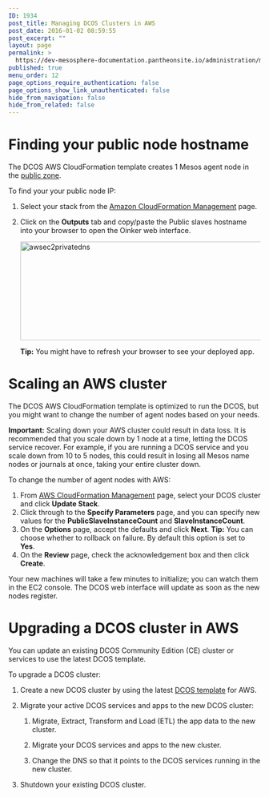 ```yaml
---
ID: 1934
post_title: Managing DCOS Clusters in AWS
post_date: 2016-01-02 08:59:55
post_excerpt: ""
layout: page
permalink: >
  https://dev-mesosphere-documentation.pantheonsite.io/administration/managing-a-dcos-cluster-in-aws/
published: true
menu_order: 12
page_options_require_authentication: false
page_options_show_link_unauthenticated: false
hide_from_navigation: false
hide_from_related: false
---
```

# Finding your public node hostname

The DCOS AWS CloudFormation template creates 1 Mesos agent node in the [public zone][1].

To find your your public node IP:

1.  Select your stack from the <a href="https://console.aws.amazon.com/cloudformation/home" target="_blank">Amazon CloudFormation Management</a> page.

2.  Click on the **Outputs** tab and copy/paste the Public slaves hostname into your browser to open the Oinker web interface.
    
    <a href="https://docs.mesosphere.com/wp-content/uploads/2015/12/awsec2privatedns.png" rel="attachment wp-att-1496"><img src="https://docs.mesosphere.com/wp-content/uploads/2015/12/awsec2privatedns-800x197.png" alt="awsec2privatedns" width="800" height="197" class="alignnone size-large wp-image-1496" /></a>
    
    **Tip:** You might have to refresh your browser to see your deployed app.

# Scaling an AWS cluster

The DCOS AWS CloudFormation template is optimized to run the DCOS, but you might want to change the number of agent nodes based on your needs.

**Important:** Scaling down your AWS cluster could result in data loss. It is recommended that you scale down by 1 node at a time, letting the DCOS service recover. For example, if you are running a DCOS service and you scale down from 10 to 5 nodes, this could result in losing all Mesos name nodes or journals at once, taking your entire cluster down.

To change the number of agent nodes with AWS:

1.  From <a href="https://console.aws.amazon.com/cloudformation/home" target="blank">AWS CloudFormation Management</a> page, select your DCOS cluster and click **Update Stack**.
2.  Click through to the **Specify Parameters** page, and you can specify new values for the **PublicSlaveInstanceCount** and **SlaveInstanceCount**.
3.  On the **Options** page, accept the defaults and click **Next**. **Tip:** You can choose whether to rollback on failure. By default this option is set to **Yes**.
4.  On the **Review** page, check the acknowledgement box and then click **Create**.

Your new machines will take a few minutes to initialize; you can watch them in the EC2 console. The DCOS web interface will update as soon as the new nodes register.

# Upgrading a DCOS cluster in AWS

You can update an existing DCOS Community Edition (CE) cluster or services to use the latest DCOS template.

To upgrade a DCOS cluster:

1.  Create a new DCOS cluster by using the latest [DCOS template][2] for AWS.

2.  Migrate your active DCOS services and apps to the new DCOS cluster:
    
    1.  Migrate, Extract, Transform and Load (ETL) the app data to the new cluster.
    
    2.  Migrate your DCOS services and apps to the new cluster.
    
    3.  Change the DNS so that it points to the DCOS services running in the new cluster.

3.  Shutdown your existing DCOS cluster.

 [1]: ../administration/dcosarchitecture/security/#scrollNav-3
 [2]: /installing/installing-community-edition/awscluster/